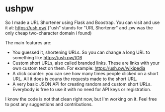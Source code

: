 # ushpw
So I made a URL Shortener using Flask and Boostrap. You can visit and use it at: https://ush.pw/ ("ush" stands for "URL Shortener" and .pw was the only cheap two-character domain i found)

The main features are:
- You guessed it, shortening URLs. So you can change a long URL to something like https://ush.pw/tG6
- Custom short URLs, also called branded links. These are links with your own custom text on them. For example: https://ush.pw/wikipedia
- A click counter: you can see how many times people clicked on a short URL. All it does is couns the requests made to the short URL.
- A very basic JSON API for creating random and custom short URLs. Everybody is free to use it with no need for API keys or registration.

I know the code is not that clean right now, but I'm working on it. Feel free to post any suggestions and contributions.
